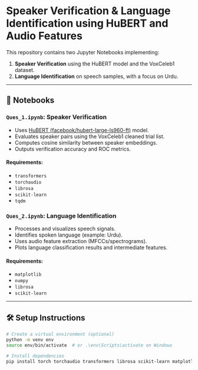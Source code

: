 # Speaker Verification & Language Identification using HuBERT and Audio Features

This repository contains two Jupyter Notebooks implementing:
1. **Speaker Verification** using the HuBERT model and the VoxCeleb1 dataset.
2. **Language Identification** on speech samples, with a focus on Urdu.

---

## 🔹 Notebooks

### `Ques_1.ipynb`: Speaker Verification

- Uses [HuBERT (facebook/hubert-large-ls960-ft)](https://huggingface.co/facebook/hubert-large-ls960-ft) model.
- Evaluates speaker pairs using the VoxCeleb1 cleaned trial list.
- Computes cosine similarity between speaker embeddings.
- Outputs verification accuracy and ROC metrics.

#### Requirements:
- `transformers`
- `torchaudio`
- `librosa`
- `scikit-learn`
- `tqdm`

### `Ques_2.ipynb`: Language Identification

- Processes and visualizes speech signals.
- Identifies spoken language (example: Urdu).
- Uses audio feature extraction (MFCCs/spectrograms).
- Plots language classification results and intermediate features.

#### Requirements:
- `matplotlib`
- `numpy`
- `librosa`
- `scikit-learn`

---

## 🛠 Setup Instructions

```bash
# Create a virtual environment (optional)
python -m venv env
source env/bin/activate  # or .\env\Scripts\activate on Windows

# Install dependencies
pip install torch torchaudio transformers librosa scikit-learn matplotlib tqdm
